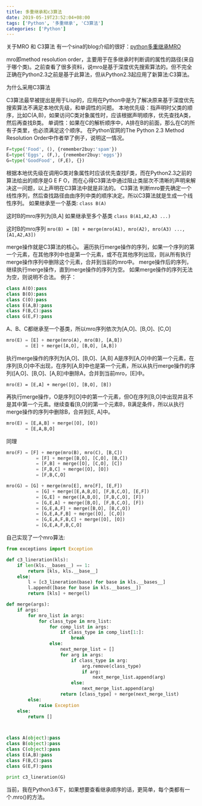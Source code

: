 ```yaml
---
title: 多重继承和c3算法
date: 2019-05-19T23:52:04+08:00
tags: ['Python', '多重继承', 'C3算法']
categories: ['Python']
---
```

关于MRO 和 C3算法
有一个sina的blog介绍的很好：[python多重继承MRO](http://blog.sina.com.cn/s/blog_45ac0d0a01018488.html)

mro即method resolution order，主要用于在多继承时判断调的属性的路径(来自于哪个类)。之前查看了很多资料，说mro是基于深度优先搜索算法的。但不完全正确在Python2.3之前是基于此算法，但从Python2.3起应用了新算法:C3算法。

为什么采用C3算法

C3算法最早被提出是用于Lisp的，应用在Python中是为了解决原来基于深度优先搜索算法不满足本地优先级，和单调性的问题。
本地优先级：指声明时父类的顺序，比如C(A,B)，如果访问C类对象属性时，应该根据声明顺序，优先查找A类，然后再查找B类。
单调性：如果在C的解析顺序中，A排在B的前面，那么在C的所有子类里，也必须满足这个顺序。
在Python官网的The Python 2.3 Method Resolution Order中作者举了例子，说明这一情况。

```Python
F=type('Food', (), {remember2buy:'spam'})
E=type('Eggs', (F,), {remember2buy:'eggs'})
G=type('GoodFood', (F,E), {})
```

根据本地优先级在调用G类对象属性时应该优先查找F类，而在Python2.3之前的算法给出的顺序是G E F O，而在心得C3算法中通过阻止类层次不清晰的声明来解决这一问题，以上声明在C3算法中就是非法的。
C3算法
判断mro要先确定一个线性序列，然后查找路径由由序列中类的顺序决定。所以C3算法就是生成一个线性序列。
如果继承至一个基类:
`class B(A)`

这时B的mro序列为[B,A]
如果继承至多个基类
`class B(A1,A2,A3 ...)`

这时B的mro序列
`mro(B) = [B] + merge(mro(A1), mro(A2), mro(A3) ..., [A1,A2,A3])`

merge操作就是C3算法的核心。
遍历执行merge操作的序列，如果一个序列的第一个元素，在其他序列中也是第一个元素，或不在其他序列出现，则从所有执行merge操作序列中删除这个元素，合并到当前的mro中。
merge操作后的序列，继续执行merge操作，直到merge操作的序列为空。
如果merge操作的序列无法为空，则说明不合法。
例子：

```python
class A(O):pass
class B(O):pass
class C(O):pass
class E(A,B):pass
class F(B,C):pass
class G(E,F):pass
```

A、B、C都继承至一个基类，所以mro序列依次为[A,O]、[B,O]、[C,O]

```Python
mro(E) = [E] + merge(mro(A), mro(B), [A,B])
       = [E] + merge([A,O], [B,O], [A,B])
```

执行merge操作的序列为[A,O]、[B,O]、[A,B]
A是序列[A,O]中的第一个元素，在序列[B,O]中不出现，在序列[A,B]中也是第一个元素，所以从执行merge操作的序列([A,O]、[B,O]、[A,B])中删除A，合并到当前mro，[E]中。

`mro(E) = [E,A] + merge([O], [B,O], [B])`

再执行merge操作，O是序列[O]中的第一个元素，但O在序列[B,O]中出现并且不是其中第一个元素。继续查看[B,O]的第一个元素B，B满足条件，所以从执行merge操作的序列中删除B，合并到[E, A]中。

```Python
mro(E) = [E,A,B] + merge([O], [O])
       = [E,A,B,O]
```

同理

```Python
mro(F) = [F] + merge(mro(B), mro(C), [B,C])
           = [F] + merge([B,O], [C,O], [B,C])
           = [F,B] + merge([O], [C,O], [C])
           = [F,B,C] + merge([O], [O])
           = [F,B,C,O]

mro(G) = [G] + merge(mro[E], mro[F], [E,F])
           = [G] + merge([E,A,B,O], [F,B,C,O], [E,F])
           = [G,E] + merge([A,B,O], [F,B,C,O], [F])
           = [G,E,A] + merge([B,O], [F,B,C,O], [F])
           = [G,E,A,F] + merge([B,O], [B,C,O])
           = [G,E,A,F,B] + merge([O], [C,O])
           = [G,E,A,F,B,C] + merge([O], [O])
           = [G,E,A,F,B,C,O]
```

自己实现了一个mro算法:

```Python
from exceptions import Exception

def c3_lineration(kls):
    if len(kls.__bases__) == 1:
        return [kls, kls.__base__]
    else:
        l = [c3_lineration(base) for base in kls.__bases__]
        l.append([base for base in kls.__bases__])
        return [kls] + merge(l)

def merge(args):
    if args:
        for mro_list in args:
            for class_type in mro_list:
                for comp_list in args:
                    if class_type in comp_list[1:]:
                        break
                else:
                    next_merge_list = []
                    for arg in args:
                        if class_type in arg:
                            arg.remove(class_type)
                            if arg:
                                next_merge_list.append(arg)
                        else:
                            next_merge_list.append(arg)
                    return [class_type] + merge(next_merge_list)
        else:
            raise Exception
    else:
        return []



class A(object):pass
class B(object):pass
class C(object):pass
class E(A,B):pass
class F(B,C):pass
class G(E,F):pass

print c3_lineration(G)
```
当前，我在Python3.6下，如果想要查看继承顺序的话，更简单，每个类都有一个.mro()的方法。

